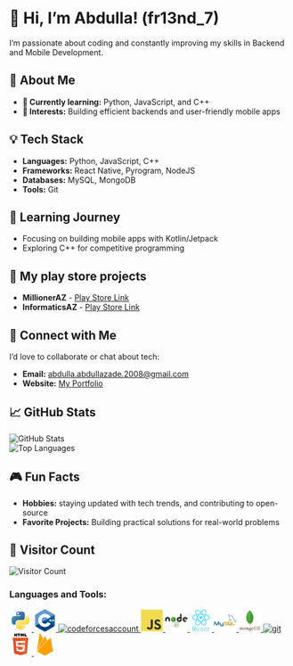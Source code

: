 # 👋 Hi, I’m Abdulla! (fr13nd_7)  
I’m passionate about coding and constantly improving my skills in Backend and Mobile Development.

## 🌟 About Me  
- **🔭 Currently learning:** Python, JavaScript, and C++  
- **🚀 Interests:** Building efficient backends and user-friendly mobile apps

## 💡 Tech Stack  
- **Languages:** Python, JavaScript, C++  
- **Frameworks:** React Native, Pyrogram, NodeJS
- **Databases:** MySQL, MongoDB  
- **Tools:** Git

## 🌱 Learning Journey  
- Focusing on building mobile apps with Kotlin/Jetpack 
- Exploring C++ for competitive programming


## 👾 My play store projects
- **MillionerAZ** - [Play Store Link](https://play.google.com/store/apps/details?id=com.fr13nd_7.MillionerAZ&hl=en)
- **InformaticsAZ** - [Play Store Link](https://play.google.com/store/apps/details?id=com.fr13nd_7.InformaticsAZ&hl=en)
## 💬 Connect with Me  
I’d love to collaborate or chat about tech:  
- **Email:** [abdulla.abdullazade.2008@gmail.com](mailto:abdulla.abdullazade.2008@gmail.com)  
- **Website:** [My Portfolio](https://abdulla-abdullazade.vercel.app/)

## 📈 GitHub Stats  
![GitHub Stats](https://github-readme-stats.vercel.app/api?username=abdullaabdullazade&show_icons=true&theme=radical)  
![Top Languages](https://github-readme-stats.vercel.app/api/top-langs/?username=abdullaabdullazade&layout=compact&theme=tokyonight)

## 🎮 Fun Facts  
- **Hobbies:**  staying updated with tech trends, and contributing to open-source  
- **Favorite Projects:** Building practical solutions for real-world problems

## 👥 Visitor Count  
![Visitor Count](https://komarev.com/ghpvc/?username=abdullaabdullazade)


<h3 align="left">Languages and Tools:</h3>
<p align="left"> 
  <a href="https://www.python.org" target="_blank" rel="noreferrer"> 
    <img src="https://raw.githubusercontent.com/devicons/devicon/master/icons/python/python-original.svg" alt="python" width="40" height="40"/> 
  </a>  
  <a href="cplusplus.com" target="_blank" rel="noreferrer"> 
    <img src="https://raw.githubusercontent.com/devicons/devicon/master/icons/cplusplus/cplusplus-original.svg" alt="cplusplus" width="40" height="40"/> 
  </a> 
  <a href="https://codeforces.com/profile/XXXBATTLEMCXXX" target="_blank" rel="noreferrer"> 
    <img src="https://art.npanuhin.me/SVG/Codeforces/Codeforces.svg" alt="codeforcesaccount" width="40" height="40"/> 
  </a> 
  <a href="https://developer.mozilla.org/en-US/docs/Web/JavaScript" target="_blank" rel="noreferrer"> 
    <img src="https://raw.githubusercontent.com/devicons/devicon/master/icons/javascript/javascript-original.svg" alt="javascript" width="40" height="40"/> 
  </a> 
  <a href="https://nodejs.org/en/" target="_blank" rel="noreferrer"> 
    <img src="https://raw.githubusercontent.com/devicons/devicon/master/icons/nodejs/nodejs-original-wordmark.svg" alt="nodejs" width="40" height="40"/> 
  </a> 
  <a href="https://reactnative.dev/" target="_blank" rel="noreferrer"> 
    <img src="https://raw.githubusercontent.com/devicons/devicon/master/icons/react/react-original-wordmark.svg" alt="react" width="40" height="40"/> 
  </a> 
  <a href="https://www.mysql.com/" target="_blank" rel="noreferrer"> 
    <img src="https://raw.githubusercontent.com/devicons/devicon/master/icons/mysql/mysql-original-wordmark.svg" alt="mysql" width="40" height="40"/> 
  </a> 
  <a href="https://www.mongodb.com/" target="_blank" rel="noreferrer"> 
    <img src="https://raw.githubusercontent.com/devicons/devicon/master/icons/mongodb/mongodb-original-wordmark.svg" alt="mongodb" width="40" height="40"/> 
  </a> 
  <a href="https://git-scm.com/" target="_blank" rel="noreferrer"> 
    <img src="https://www.vectorlogo.zone/logos/git-scm/git-scm-icon.svg" alt="git" width="40" height="40"/> 
  </a> 
  <a href="https://www.w3.org/html/" target="_blank" rel="noreferrer"> 
    <img src="https://raw.githubusercontent.com/devicons/devicon/master/icons/html5/html5-original-wordmark.svg" alt="html5" width="40" height="40"/> 
  </a> 

  <a href="firebase.com" target="_blank" rel="noreferrer"> 
    <img src="https://raw.githubusercontent.com/devicons/devicon/master/icons/firebase/firebase-plain.svg" alt="firebase" width="40" height="40"/> 
  </a> 
 
</p>


